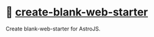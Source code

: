 # 📄 [create-blank-web-starter]

Create blank-web-starter for AstroJS.

[create-blank-web-starter]: HTTPS://NPMJS.Org/blank-web-starter
